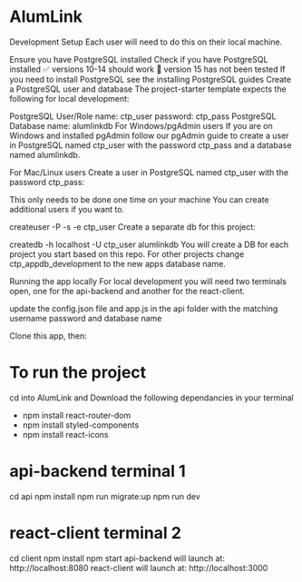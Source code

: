 # AlumLink
Development Setup
Each user will need to do this on their local machine.

Ensure you have PostgreSQL installed
Check if you have PostgreSQL installed
✅ versions 10-14 should work
🚫 version 15 has not been tested
If you need to install PostgreSQL see the installing PostgreSQL guides
Create a PostgreSQL user and database
The project-starter template expects the following for local development:

PostgreSQL User/Role
name: ctp_user
password: ctp_pass
PostgreSQL Database
name: alumlinkdb
For Windows/pgAdmin users
If you are on Windows and installed pgAdmin follow our pgAdmin guide to create a user in PostgreSQL named ctp_user with the password ctp_pass and a database named alumlinkdb.

For Mac/Linux users
Create a user in PostgreSQL named ctp_user with the password ctp_pass:

This only needs to be done one time on your machine You can create additional users if you want to.

createuser -P -s -e ctp_user
Create a separate db for this project:

createdb -h localhost -U ctp_user alumlinkdb
You will create a DB for each project you start based on this repo. For other projects change ctp_appdb_development to the new apps database name.

Running the app locally
For local development you will need two terminals open, one for the api-backend and another for the react-client.

update the config.json file and app.js in the api folder with the matching username password and database name

Clone this app, then:

# To run the project 
cd into AlumLink and Download the following dependancies in your terminal
- npm install react-router-dom
- npm install styled-components
- npm install react-icons

# api-backend terminal 1
cd api
npm install
npm run migrate:up
npm run dev

# react-client terminal 2
cd client
npm install
npm start
api-backend will launch at: http://localhost:8080
react-client will launch at: http://localhost:3000